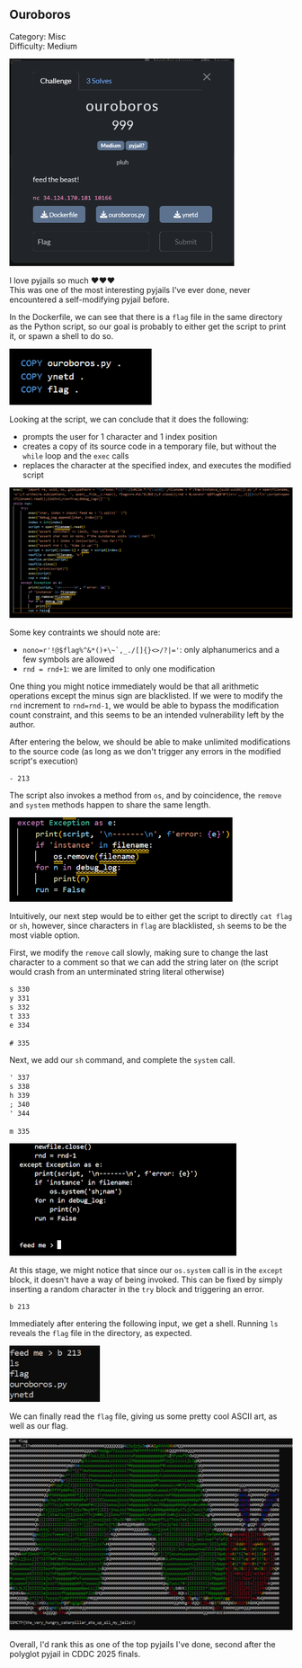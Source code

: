 ## Ouroboros

Category: Misc  
Difficulty: Medium

<img src="images/challenge.png" width=400/>

I love pyjails so much ❤❤❤  
This was one of the most interesting pyjails I've ever done, never encountered a self-modifying pyjail before.


In the Dockerfile, we can see that there is a `flag` file in the same directory as the Python script, so our goal is probably to either get the script to print it, or spawn a shell to do so.

<img src="images/dockerfile.png" height=100>


Looking at the script, we can conclude that it does the following:
- prompts the user for 1 character and 1 index position
- creates a copy of its source code in a temporary file, but without the `while` loop and the `exec` calls
- replaces the character at the specified index, and executes the modified script

<img src="images/source.png" width=600/>

Some key contraints we should note are:
- ``nono=r'!@$flag%^&*()+\~`,_./[]{}<>/?|='``: only alphanumerics and a few symbols are allowed
- `rnd = rnd+1`: we are limited to only one modification

One thing you might notice immediately would be that all arithmetic operations except the minus sign are blacklisted. If we were to modify the `rnd` increment to `rnd=rnd-1`, we would be able to bypass the modification count constraint, and this seems to be an intended vulnerability left by the author.


After entering the below, we should be able to make unlimited modifications to the source code (as long as we don't trigger any errors in the modified script's execution)

```
- 213
```


The script also invokes a method from `os`, and by coincidence, the `remove` and `system` methods happen to share the same length. 

<img src="images/os.png" height=150/>

Intuitively, our next step would be to either get the script to directly `cat flag` or `sh`, however, since characters in `flag` are blacklisted, `sh` seems to be the most viable option.

First, we modify the `remove` call slowly, making sure to change the last character to a comment so that we can add the string later on (the script would crash from an unterminated string literal otherwise)

```
s 330
y 331
s 332
t 333
e 334

# 335
```

Next, we add our `sh` command, and complete the `system` call.

```
' 337
s 338
h 339
; 340
' 344

m 335
```

<img src="images/modified.png" height=200>

At this stage, we might notice that since our `os.system` call is in the `except` block, it doesn't have a way of being invoked. This can be fixed by simply inserting a random character in the `try` block and triggering an error.

```
b 213
```

Immediately after entering the following input, we get a shell. Running `ls` reveals the `flag` file in the directory, as expected.

<img src="images/shell.png" height=100>

We can finally read the `flag` file, giving us some pretty cool ASCII art, as well as our flag.

<img src="images/flag.png" width=600>

Overall, I'd rank this as one of the top pyjails I've done, second after the polyglot pyjail in CDDC 2025 finals.
